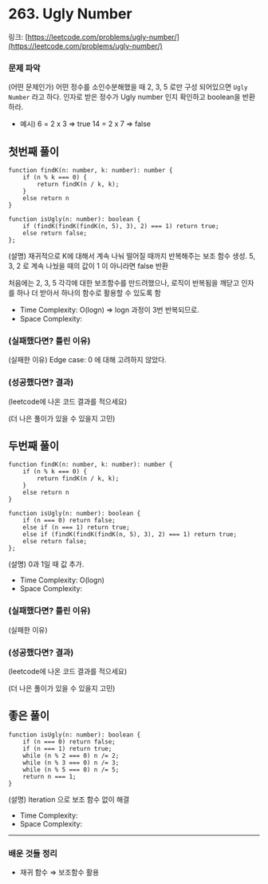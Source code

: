 # 263. Ugly Number

링크: [https://leetcode.com/problems/ugly-number/](https://leetcode.com/problems/ugly-number/)

### 문제 파악

(어떤 문제인가) 어떤 정수를  소인수분해했을 때 2, 3, 5 로만 구성 되어있으면 `Ugly Number` 라고 하다. 인자로 받은 정수가 Ugly number 인지 확인하고 boolean을 반환하라.

- 예시) 6 = 2 x 3 ⇒ true 14 = 2 x 7 ⇒ false

## 첫번째 풀이

```tsx
function findK(n: number, k: number): number {
    if (n % k === 0) {
        return findK(n / k, k);
    }
    else return n
}

function isUgly(n: number): boolean {
    if (findK(findK(findK(n, 5), 3), 2) === 1) return true;
    else return false;
};
```

(설명) 재귀적으로 K에 대해서 계속 나눠 떨어질 때까지 반복해주는 보조 함수 생성. 5, 3, 2 로 계속 나눴을 때의 값이 1 이 아니라면 false 반환

처음에는 2, 3, 5 각각에 대한 보조함수를 만드려했으나, 로직이 반복됨을 깨닫고 인자를 하나 더 받아서 하나의 함수로 활용할 수 있도록 함

- Time Complexity: O(logn) ⇒ logn 과정이 3번 반복되므로.
- Space Complexity:

### (실패했다면? 틀린 이유)

(실패한 이유) Edge case: 0 에 대해 고려하지 않았다.

### (성공했다면? 결과)

(leetcode에 나온 코드 결과를 적으세요)

(더 나은 풀이가 있을 수 있을지 고민)

## 두번째 풀이

```tsx
function findK(n: number, k: number): number {
    if (n % k === 0) {
        return findK(n / k, k);
    }
    else return n
}

function isUgly(n: number): boolean {
    if (n === 0) return false;
    else if (n === 1) return true;
    else if (findK(findK(findK(n, 5), 3), 2) === 1) return true;
    else return false;
};
```

(설명) 0과 1일 때 값 추가.

- Time Complexity: O(logn)
- Space Complexity:

### (실패했다면? 틀린 이유)

(실패한 이유)

### (성공했다면? 결과)

(leetcode에 나온 코드 결과를 적으세요)

(더 나은 풀이가 있을 수 있을지 고민)

## 좋은 풀이

```tsx
function isUgly(n: number): boolean {
    if (n === 0) return false;
    if (n === 1) return true;
    while (n % 2 === 0) n /= 2;
    while (n % 3 === 0) n /= 3;
    while (n % 5 === 0) n /= 5;
    return n === 1;
}
```

(설명) Iteration 으로 보조 함수 없이 해결

- Time Complexity:
- Space Complexity:

---

### 배운 것들 정리

- 재귀 함수 ⇒ 보조함수 활용